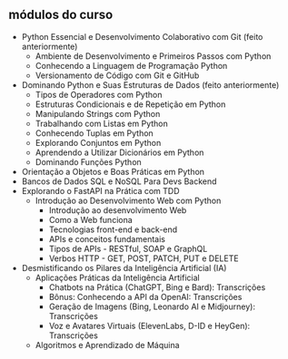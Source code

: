 ## módulos do curso

* Python Essencial e Desenvolvimento Colaborativo com Git (feito anteriormente)
    * Ambiente de Desenvolvimento e Primeiros Passos com Python
    * Conhecendo a Linguagem de Programação Python
    * Versionamento de Código com Git e GitHub
* Dominando Python e Suas Estruturas de Dados (feito anteriormente)
    * Tipos de Operadores com Python
    * Estruturas Condicionais e de Repetição em Python
    * Manipulando Strings com Python
    * Trabalhando com Listas em Python
    * Conhecendo Tuplas em Python
    * Explorando Conjuntos em Python
    * Aprendendo a Utilizar Dicionários em Python
    * Dominando Funções Python
* Orientação a Objetos e Boas Práticas em Python
* Bancos de Dados SQL e NoSQL Para Devs Backend
* Explorando o FastAPI na Prática com TDD
    * Introdução ao Desenvolvimento Web com Python
        * Introdução ao desenvolvimento Web
        * Como a Web funciona
        * Tecnologias front-end e back-end
        * APIs e conceitos fundamentais
        * Tipos de APIs - RESTful, SOAP e GraphQL
        * Verbos HTTP - GET, POST, PATCH, PUT e DELETE
* Desmistificando os Pilares da Inteligência Artificial (IA)
    * Aplicações Práticas da Inteligência Artificial
        * Chatbots na Prática (ChatGPT, Bing e Bard): Transcrições
        * Bônus: Conhecendo a API da OpenAI: Transcrições
        * Geração de Imagens (Bing, Leonardo AI e Midjourney): Transcrições
        * Voz e Avatares Virtuais (ElevenLabs, D-ID e HeyGen): Transcrições
    * Algoritmos e Aprendizado de Máquina
        
